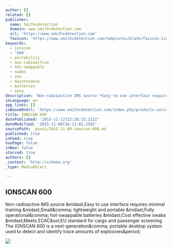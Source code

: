 ```yaml
---
author: []
related: []
publisher:
  name: Smithsdetection
  domain: www.smithsdetection.com
  url: 'https://www.smithsdetection.com'
  favicon: 'https://www.smithsdetection.com/templates/blank/favicon.ico'
keywords:
  - ionscan
  - '600'
  - portability
  - non-radioactive
  - hot-swappable
  - swabs
  - ims
  - maintenance
  - batteries
  - easy
description: 'Non-radioactive IMS source *Easy to use interface requires minimal training *Small, lightweight and portable *Fully operational, hot-swappable batteries *Cost effective swabs *Meets ECAC/EU standard for cargo and passenger screening The IONSCAN 600 is a next-generation, portable desktop system used to detect and identify trace amounts of explosives.'
inLanguage: en
app_links: []
isBasedOnUrl: 'https://www.smithsdetection.com/index.php/products-solutions/explosives-narcotics-detection/61-explosives-narcotics-detection/ionscan-600.html?lang=en#.VkDFN7erSUk'
title: IONSCAN 600
datePublished: '2015-11-12T22:26:33.221Z'
dateModified: '2015-11-09T16:11:02.259Z'
sourcePath: _posts/2015-11-09-ionscan-600.md
published: true
inFeed: true
hasPage: false
inNav: false
starred: true
authors: []
_context: 'http://schema.org'
_type: MediaObject

---
```

<article style=""><h1>IONSCAN 600</h1><p>Non-radioactive IMS source &amp;midast;Easy to use interface requires minimal training &amp;midast;Small&amp;comma; lightweight and portable &amp;midast;Fully operational&amp;comma; hot-swappable batteries &amp;midast;Cost effective swabs &amp;midast;Meets ECAC&amp;sol;EU standard for cargo and passenger screening The IONSCAN 600 is a next-generation&amp;comma; portable desktop system used to detect and identify trace amounts of explosives&amp;period;</p><img src="https://www.smithsdetection.com/media/k2/items/cache/3946cc5a2ed843c2c9fca0b4efcd28ba_XS.jpg" /></article>